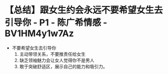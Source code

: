 # 【总结】跟女生约会永远不要希望女生去引导你 - P1 - 陈广希情感 - BV1HM4y1w7Az

-   不要希望女生去引导你
    1.  主动带领关系，不要推责任给女生
    2.  缺乏领袖魅力会让女人觉得你不是男人
    3.  敢于突破舒适区，展示自己的能力和吸引力。